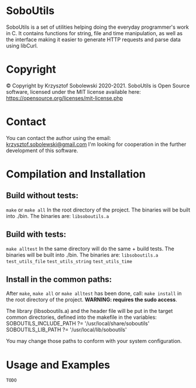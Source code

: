 # SoboUtils
SoboUtils is a set of utilities helping doing the everyday programmer's work in C.
It contains functions for string, file and time manipulation, as well as the interface
making it easier to generate HTTP requests and parse data using libCurl.

# Copyright
© Copyright by Krzysztof Sobolewski 2020-2021.
SoboUtils is Open Source software, licensed under the MIT license available here:
https://opensource.org/licenses/mit-license.php

# Contact
You can contact the author using the email:
<krzysztof.sobolewski@gmail.com>
I'm looking for cooperation in the further development of this software.

# Compilation and Installation
## Build without tests:
```make``` or ```make all```
In the root directory of the project. 
The binaries will be built into ./bin. 
The binaries are:
```libsoboutils.a```

## Build with tests:
```make alltest```
In the same directory will do the same + build tests. 
The binaries will be built into ./bin.
The binaries are:
```libsoboutils.a```
```test_utils_file```
```test_utils_string```
```test_utils_time```

## Install in the common paths:
After ```make```, ```make all```  or ```make alltest``` has been done, call:
```make install```
in the root directory of the project.
**WARNING: requires the sudo access**.

The library (libsoboutils.a) and the header file will be put in the target 
common directories, defined into the makefile in the variables:
SOBOUTILS_INCLUDE_PATH ?= '/usr/local/share/soboutils'
SOBOUTILS_LIB_PATH     ?= '/usr/local/lib/soboutils'

You may change those paths to conform with your system configuration. 

# Usage and Examples
```TODO```
